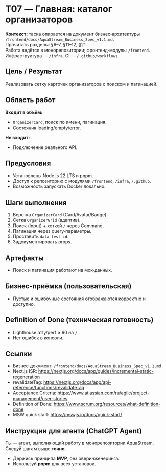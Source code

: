 # T07 — Главная: каталог организаторов

**Контекст:** таска опирается на документ бизнес‑архитектуры `/frontend/docs/AquaStream_Business_Spec_v1.1.md`.  
Прочитать разделы: §6–7, §11–12, §21.  
Работа ведётся в монорепозитории; фронтенд‑модуль: `/frontend`. Инфраструктура — `/infra`. CI — `/.github/workflows`.

## Цель / Результат
Реализовать сетку карточек организаторов с поиском и пагинацией.

## Область работ
**Входит в объём:**
- `OrganizerCard`, поиск по имени, пагинация.
- Состояния loading/empty/error.

**Не входит:**
- Подключение реального API.

## Предусловия
- Установлены Node.js 22 LTS и pnpm.
- Доступ к репозиторию с модулями `/frontend`, `/infra`, `/.github`.
- Возможность запускать Docker локально.

## Шаги выполнения
1. Верстка `OrganizerCard` (Card/Avatar/Badge).
2. Сетка `OrganizerGrid` (адаптив).
3. Поиск (Input) + хоткей `/` через Command.
4. Пагинация через query‑параметры.
5. Проставить `data-test-id`.
6. Задокументировать props.

## Артефакты
- Поиск и пагинация работают на мок‑данных.

## Бизнес‑приёмка (пользовательская)
- Пустые и ошибочные состояния отображаются корректно и доступно.

## Definition of Done (техническая готовность)
- Lighthouse a11y/perf ≥ 90 на `/`.
- Нет ошибок в консоли.

## Ссылки
- Бизнес‑документ: `/frontend/docs/AquaStream_Business_Spec_v1.1.md`
- Next.js ISR: https://nextjs.org/docs/app/guides/incremental-static-regeneration
- revalidateTag: https://nextjs.org/docs/app/api-reference/functions/revalidateTag
- Acceptance Criteria: https://www.atlassian.com/ru/agile/project-management/user-stories
- Definition of Done: https://www.scrum.org/resources/what-definition-done
- MSW quick start: https://mswjs.io/docs/quick-start/

## Инструкции для агента (ChatGPT Agent)
Ты — агент, выполняющий работу в монорепозитории AquaStream. Следуй шагам выше **точно**.  
- Держись принципа **MVP**, без оверинженеринга.  
- Используй **pnpm** для всех установок.  
